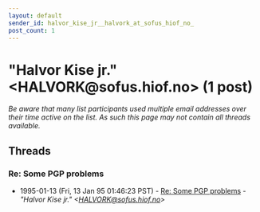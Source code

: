 ```yaml
---
layout: default
sender_id: halvor_kise_jr__halvork_at_sofus_hiof_no_
post_count: 1
---
```


# "Halvor Kise jr." <HALVORK<span>@</span>sofus.hiof.no> (1 post)

_Be aware that many list participants used multiple email addresses over their time active on the list. As such this page may not contain all threads available._

## Threads

### Re: Some PGP problems
+ 1995-01-13 (Fri, 13 Jan 95 01:46:23 PST) - [Re: Some PGP problems](/archive/1995/01/222a02a967d281c02e06bbe0c1054181e758f35f324982fd220de3097b5a216b) - _"Halvor Kise jr." \<HALVORK@sofus.hiof.no\>_

